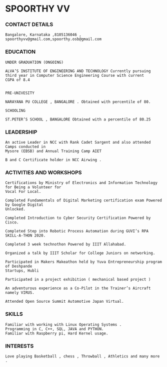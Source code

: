 # SPOORTHY VV




### CONTACT DETAILS 

    Bangalore, Karnataka ,8105136046 , spoorthyvv@gmail.com,spoorthy.osb@gmail.com
    
### EDUCATION

    UNDER GRADUATION (ONGOING) 

    ALVA’S INSTITUTE OF ENGINEERING AND TECHNOLOGY Currently pursuing 
    third year in Computer Science Engineering Course with current 
    CGPA of 8.4
				
				
    PRE-UNIVESITY   
     
    NARAYANA PU COLLEGE , BANGALORE . Obtained with percentile of 80.
         
    SCHOOLING 
   
    ST.PETER’S SCHOOL , BANGALORE Obtained with a percentile of 80.25

### LEADERSHIP 

    

    An active Leader in NCC with Rank Cadet Sargent and also attended Camps conducted in
    Mysore (EBSB) and Annual Training Camp AIET
    
    B and C Certificate holder in NCC Airwing .

    

### ACTIVITIES AND WORKSHOPS

    Certifications by Ministry of Electronics and Information Technology for Being a Volunteer for
    Vocal For Local.

    Completed Fundamentals of Digital Marketing certification exam Powered by Google Digital
    Unlocked.

    Completed Introduction to Cyber Security Certification Powered by Cisco.

    Completed Step into Robotic Process Automation during GUVI’s RPA SKILL-A-THON 2020.

    Completed 3 week technothon Powered by IIIT Allahabad.

    Organized a talk by IIIT Scholar for College Juniors on networking.

    Participated in Makers Makeathon held by Yuva Entrepreneurship program of Deshpande
    Startups, Hubli

    Participated in a project exhibition ( mechanical based project )

    An adventurous experience as a Co-Pilot in the Trainer’s Aircraft namely VIRUS.

    Attended Open Source Summit Automotive Japan Virtual.

### 	SKILLS

    Familiar with working with Linux Operating Systems .
    Programming in C, C++, SQL, JAVA and PYTHON.
    Familiar with Raspberry pi, Hard Kernel usage.


### INTERESTS 

    Love playing Basketball , chess , Throwball , Athletics and many more .
   



 
                                                           

 

